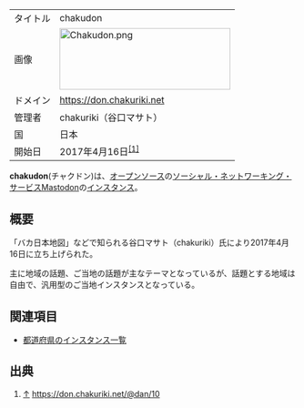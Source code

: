 <div>

|          |                                                                                                                                                                                                                                                                   |
|----------|-------------------------------------------------------------------------------------------------------------------------------------------------------------------------------------------------------------------------------------------------------------------|
| タイトル | chakudon                                                                                                                                                                                                                                                          |
| 画像     | [<img src="/images/thumb/0/02/Chakudon.png/300px-Chakudon.png" srcset="/images/thumb/0/02/Chakudon.png/450px-Chakudon.png 1.5x, /images/0/02/Chakudon.png 2x" width="300" height="108" alt="Chakudon.png" />](/%E3%83%95%E3%82%A1%E3%82%A4%E3%83%AB:Chakudon.png) |
| ドメイン | <a href="https://don.chakuriki.net" rel="nofollow">https://don.chakuriki.net</a>                                                                                                                                                                                  |
| 管理者   | chakuriki（谷口マサト）                                                                                                                                                                                                                                           |
| 国       | 日本                                                                                                                                                                                                                                                              |
| 開始日   | 2017年4月16日<sup>[\[1\]](#cite_note-1)</sup>                                                                                                                                                                                                                     |

**chakudon**(チャクドン)は、[オープンソース](/%E3%82%AA%E3%83%BC%E3%83%97%E3%83%B3%E3%82%BD%E3%83%BC%E3%82%B9 "オープンソース")の[ソーシャル・ネットワーキング・サービス](/%E3%82%BD%E3%83%BC%E3%82%B7%E3%83%A3%E3%83%AB%E3%83%BB%E3%83%8D%E3%83%83%E3%83%88%E3%83%AF%E3%83%BC%E3%82%AD%E3%83%B3%E3%82%B0%E3%83%BB%E3%82%B5%E3%83%BC%E3%83%93%E3%82%B9 "ソーシャル・ネットワーキング・サービス")[Mastodon](/Mastodon "Mastodon")の[インスタンス](/%E3%82%A4%E3%83%B3%E3%82%B9%E3%82%BF%E3%83%B3%E3%82%B9 "インスタンス")。

## 概要

「バカ日本地図」などで知られる谷口マサト（chakuriki）氏により2017年4月16日に立ち上げられた。

主に地域の話題、ご当地の話題が主なテーマとなっているが、話題とする地域は自由で、汎用型のご当地インスタンスとなっている。

## 関連項目

-   [都道府県のインスタンス一覧](/%E9%83%BD%E9%81%93%E5%BA%9C%E7%9C%8C%E3%81%AE%E3%82%A4%E3%83%B3%E3%82%B9%E3%82%BF%E3%83%B3%E3%82%B9%E4%B8%80%E8%A6%A7 "都道府県のインスタンス一覧")

## 出典

<div>

1.  [↑](#cite_ref-1) <a href="https://don.chakuriki.net/@dan/10" rel="nofollow">https://don.chakuriki.net/@dan/10</a>

</div>

</div>
